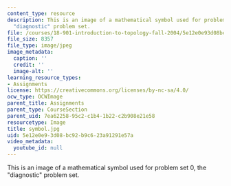 ```yaml
---
content_type: resource
description: This is an image of a mathematical symbol used for problem set 0, the
  "diagnostic" problem set.
file: /courses/18-901-introduction-to-topology-fall-2004/5e12e0e93d08bc92b9c623a91291e57a_symbol.jpg
file_size: 8357
file_type: image/jpeg
image_metadata:
  caption: ''
  credit: ''
  image-alt: ''
learning_resource_types:
- Assignments
license: https://creativecommons.org/licenses/by-nc-sa/4.0/
ocw_type: OCWImage
parent_title: Assignments
parent_type: CourseSection
parent_uid: 7ea62258-95c2-c1b4-1b22-c2b908e21e58
resourcetype: Image
title: symbol.jpg
uid: 5e12e0e9-3d08-bc92-b9c6-23a91291e57a
video_metadata:
  youtube_id: null
---
```

This is an image of a mathematical symbol used for problem set 0, the "diagnostic" problem set.